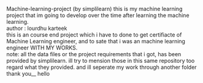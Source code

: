 Machine-learning-project (by simplilearn)
this is my machine learning project that im going to develop over the time after learning the  machine learning.<br>
author : lourdhu karteek <br>
this is an course end project which i have to done to get certifiacte of Machine Learning engineer, and to sate that i was an machine learning engineer WITH MY WORKS. <br>
note: all the data files or the project requirements that i got, has been provided by simplilearn. ill try to mension those in this same repository too regard what they provided. and ill seperate my work through another folder <br>
thank you__ hello


